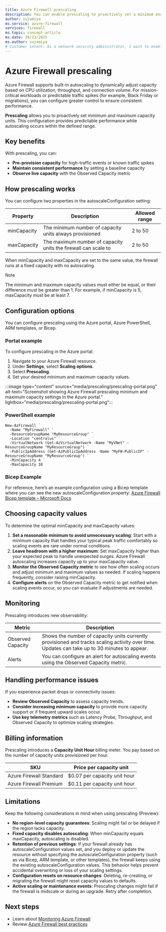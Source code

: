 ```yaml
---
title: Azure Firewall prescaling
description: You can enable prescaling to proactively set a minimum and maximum number of firewall capacity units (instances) for predictable performance.
author: sujamiya
ms.service: azure-firewall
services: firewall
ms.topic: concept-article
ms.date: 10/13/2025
ms.author: sujamiya
# Customer intent: As a network security administrator, I want to enable Prescaling on my Azure Firewall, so that I can proactively set a minimum and maximum number of firewall capacity units (instances) for predictable performance during high-traffic events.
---
```


# Azure Firewall prescaling

Azure Firewall supports built-in autoscaling to dynamically adjust capacity based on CPU utilization, throughput, and connection volume. For mission-critical workloads or predictable traffic spikes (for example, Black Friday or migrations), you can configure greater control to ensure consistent performance.

**Prescaling** allows you to proactively set minimum and maximum capacity units. This configuration provides predictable performance while autoscaling occurs within the defined range.

## Key benefits

With prescaling, you can:

- **Pre-provision capacity** for high-traffic events or known traffic spikes
- **Maintain consistent performance** by setting a baseline capacity
- **Observe live capacity** with the Observed Capacity metric

## How prescaling works

You can configure two properties in the autoscaleConfiguration setting:

| Property | Description | Allowed range |
|----------|-------------|---------------|
| minCapacity | The minimum number of capacity units always provisioned | 2 to 50 |
| maxCapacity | The maximum number of capacity units the firewall can scale to | 2 to 50 |

When minCapacity and maxCapacity are set to the same value, the firewall runs at a fixed capacity with no autoscaling.

> [!NOTE]
> The minimum and maximum capacity values must either be equal, or their difference must be greater than 1. For example, if minCapacity is 5, maxCapacity must be at least 7.

## Configuration options

You can configure prescaling using the Azure portal, Azure PowerShell, ARM templates, or Bicep.

### Portal example

To configure prescaling in the Azure portal:

1. Navigate to your Azure Firewall resource.
1. Under **Settings**, select **Scaling options**.
1. Select **Prescaling**.
1. Set your desired minimum and maximum capacity values.

:::image type="content" source="media/prescaling/prescaling-portal.png" alt-text="Screenshot showing Azure Firewall prescaling minimum and maximum capacity settings in the Azure portal." lightbox="media/prescaling/prescaling-portal.png":::

### PowerShell example
```azurepowershell
New-AzFirewall `
  -Name "MyFirewall" `
  -ResourceGroupName "MyResourceGroup" `
  -Location "centralus" `
  -VirtualNetwork (Get-AzVirtualNetwork -Name "MyVNet" -ResourceGroupName "MyResourceGroup") `
  -PublicIpAddress (Get-AzPublicIpAddress -Name "MyFW-PublicIP" -ResourceGroupName "MyResourceGroup") `
  -MinCapacity 4 `
  -MaxCapacity 10
```
### Bicep Example
For reference, here’s an example configuration using a Bicep template where you can see the new autoscaleConfiguration property: [Azure Firewall Bicep template – Microsoft Docs](https://learn.microsoft.com/azure/templates/microsoft.network/azurefirewalls?pivots=deployment-language-bicep)

## Choosing capacity values

To determine the optimal minCapacity and maxCapacity values:

1. **Set a reasonable minimum to avoid unnecessary scaling**: Start with a minimum capacity that handles your typical peak traffic comfortably so scaling events are rare under normal conditions.
1. **Leave headroom with a higher maximum**: Set maxCapacity higher than your expected peak to handle unexpected surges. Azure Firewall autoscaling increases capacity up to your maxCapacity value.
1. **Monitor the Observed Capacity metric** to see how often scaling occurs and adjust minimum and maximum values as needed. If scaling happens frequently, consider raising minCapacity.
1. **Configure alerts** on the Observed Capacity metric to get notified when scaling events occur, so you can evaluate if adjustments are needed.

## Monitoring

Prescaling introduces new observability:

| Metric | Description |
|--------|-------------|
| Observed Capacity | Shows the number of capacity units currently provisioned and tracks scaling activity over time. Updates can take up to 30 minutes to appear. |
| Alerts | You can configure an alert for autoscaling events using the Observed Capacity metric. |

## Handling performance issues

If you experience packet drops or connectivity issues:

- **Review Observed Capacity** to assess capacity trends.
- **Consider increasing minimum capacity** to provide more capacity support or if frequent upward scales occur.
- **Use key telemetry metrics** such as Latency Probe, Throughput, and Observed Capacity to optimize scaling strategies.
 
## Billing information

Prescaling introduces a **Capacity Unit Hour** billing meter. You pay based on the number of capacity units provisioned per hour.

| SKU | Price per capacity unit |
|-----|-------------------------|
| Azure Firewall Standard | $0.07 per capacity unit hour |
| Azure Firewall Premium | $0.11 per capacity unit hour |

## Limitations

Keep the following considerations in mind when using prescaling (Preview):

- **No region-level capacity guarantees**: Scaling might fail or be delayed if the region lacks capacity.
- **Fixed capacity disables autoscaling**: When minCapacity equals maxCapacity, autoscaling is disabled.
- **Retention of previous settings**: If your firewall already has autoscaleConfiguration values set, and you deploy or update the resource without specifying the autoscaleConfiguration property (such as via Bicep, ARM template, or other templates), the firewall keeps using the existing autoscaleConfiguration values. This behavior helps prevent accidental overwriting or loss of your scaling settings.
- **Configuration resets on resource changes**: Deleting, re-creating, or migrating the firewall might reset capacity values to defaults.
- **Active scaling or maintenance events**: Prescaling changes might fail if the firewall is midscale or during an upgrade. Retry after completion.

## Next steps

- Learn about [Monitoring Azure Firewall](monitor-firewall-reference.md)
- Review [Azure Firewall best practices](firewall-best-practices.md)

